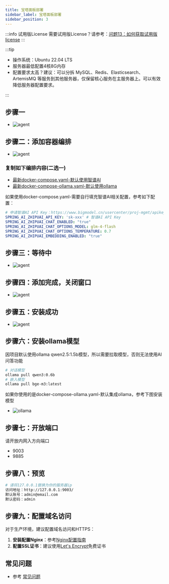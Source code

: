 ```yaml
---
title: 宝塔面板部署
sidebar_label: 宝塔面板部署
sidebar_position: 3
---
```


:::info 试用版License
需要试用版License？请参考：[问题13：如何获取试用版license](/docs/faq#问题13如何获取试用版license)
:::

:::tip

- 操作系统：Ubuntu 22.04 LTS
- 服务器最低配置4核8G内存
- 配置要求太高？建议：可以分拆 MySQL、Redis、Elasticsearch、ArtemisMQ 等服务到其他服务器，仅保留核心服务在主服务器上。可以有效降低服务器配置要求。

:::

## 步骤一

- ![agent](/img/deploy/baota/baota_1.png)

## 步骤二：添加容器编排

- ![agent](/img/deploy/baota/baota_2.png)

### 复制如下编排内容(二选一)

- [最新docker-compose.yaml-默认使用智谱AI](https://gitee.com/270580156/weiyu/blob/main/deploy/docker/docker-compose.yaml)
- [最新docker-compose-ollama.yaml-默认使用ollama](https://gitee.com/270580156/weiyu/blob/main/deploy/docker/docker-compose-ollama.yaml)

如果使用docker-compose.yaml-需要自行填充智谱AI相关配置，参考如下配置：

```yaml
# 申请智谱AI API Key：https://www.bigmodel.cn/usercenter/proj-mgmt/apikeys
SPRING_AI_ZHIPUAI_API_KEY: 'sk-xxx' # 智谱AI API Key
SPRING_AI_ZHIPUAI_CHAT_ENABLED: "true"
SPRING_AI_ZHIPUAI_CHAT_OPTIONS_MODEL: glm-4-flash
SPRING_AI_ZHIPUAI_CHAT_OPTIONS_TEMPERATURE: 0.7
SPRING_AI_ZHIPUAI_EMBEDDING_ENABLED: "true"
```

## 步骤三：等待中

- ![agent](/img/deploy/baota/baota_3.png)

## 步骤四：添加完成，关闭窗口

- ![agent](/img/deploy/baota/baota_4.png)

## 步骤五：安装成功

- ![agent](/img/deploy/baota/baota_5.png)

## 步骤六：安装ollama模型

因项目默认使用ollama qwen2.5:1.5b模型，所以需要拉取模型，否则无法使用AI问答功能

```bash
# 对话模型
ollama pull qwen3:0.6b
# 嵌入模型
ollama pull bge-m3:latest
```

如果你使用的是docker-compose-ollama.yaml-默认集成ollama，参考下图安装模型

- ![ollama](/img/deploy/baota/baota-ollama.png)

## 步骤七：开放端口

请开放内网入方向端口

- 9003
- 9885

## 步骤八：预览

```bash
# 请将127.0.0.1替换为你的服务器ip
访问地址：http://127.0.0.1:9003/
默认账号：admin@email.com
默认密码：admin
```

## 步骤九：配置域名访问

对于生产环境，建议配置域名访问和HTTPS：

1. **安装配置Nginx**：参考[Nginx配置指南](./depend/nginx.md)
2. **配置SSL证书**：建议使用[Let's Encrypt](./depend/letsencrypt.md)免费证书

## 常见问题

- 参考 [常见问题](/docs/faq)
